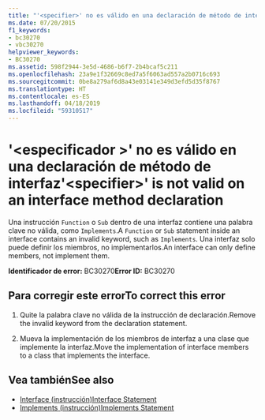 ```yaml
---
title: "'<specifier>' no es válido en una declaración de método de interfaz"
ms.date: 07/20/2015
f1_keywords:
- bc30270
- vbc30270
helpviewer_keywords:
- BC30270
ms.assetid: 598f2944-3e5d-4686-b6f7-2b4bcaf5c211
ms.openlocfilehash: 23a9e1f32669c8ed7a5f6063ad557a2b0716c693
ms.sourcegitcommit: 0be8a279af6d8a43e03141e349d3efd5d35f8767
ms.translationtype: HT
ms.contentlocale: es-ES
ms.lasthandoff: 04/18/2019
ms.locfileid: "59310517"
---
```

# <a name="specifier-is-not-valid-on-an-interface-method-declaration"></a><span data-ttu-id="cf68a-102">'\<especificador >' no es válido en una declaración de método de interfaz</span><span class="sxs-lookup"><span data-stu-id="cf68a-102">'\<specifier>' is not valid on an interface method declaration</span></span>
<span data-ttu-id="cf68a-103">Una instrucción `Function` o `Sub` dentro de una interfaz contiene una palabra clave no válida, como `Implements`.</span><span class="sxs-lookup"><span data-stu-id="cf68a-103">A `Function` or `Sub` statement inside an interface contains an invalid keyword, such as `Implements`.</span></span> <span data-ttu-id="cf68a-104">Una interfaz solo puede definir los miembros, no implementarlos.</span><span class="sxs-lookup"><span data-stu-id="cf68a-104">An interface can only define members, not implement them.</span></span>  
  
 <span data-ttu-id="cf68a-105">**Identificador de error:** BC30270</span><span class="sxs-lookup"><span data-stu-id="cf68a-105">**Error ID:** BC30270</span></span>  
  
## <a name="to-correct-this-error"></a><span data-ttu-id="cf68a-106">Para corregir este error</span><span class="sxs-lookup"><span data-stu-id="cf68a-106">To correct this error</span></span>  
  
1. <span data-ttu-id="cf68a-107">Quite la palabra clave no válida de la instrucción de declaración.</span><span class="sxs-lookup"><span data-stu-id="cf68a-107">Remove the invalid keyword from the declaration statement.</span></span>  
  
2. <span data-ttu-id="cf68a-108">Mueva la implementación de los miembros de interfaz a una clase que implemente la interfaz.</span><span class="sxs-lookup"><span data-stu-id="cf68a-108">Move the implementation of interface members to a class that implements the interface.</span></span>  
  
## <a name="see-also"></a><span data-ttu-id="cf68a-109">Vea también</span><span class="sxs-lookup"><span data-stu-id="cf68a-109">See also</span></span>

- [<span data-ttu-id="cf68a-110">Interface (instrucción)</span><span class="sxs-lookup"><span data-stu-id="cf68a-110">Interface Statement</span></span>](../../visual-basic/language-reference/statements/interface-statement.md)
- [<span data-ttu-id="cf68a-111">Implements (instrucción)</span><span class="sxs-lookup"><span data-stu-id="cf68a-111">Implements Statement</span></span>](../../visual-basic/language-reference/statements/implements-statement.md)
